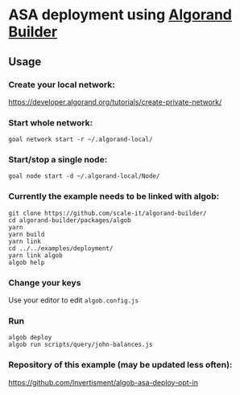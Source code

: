 # ASA deployment using [Algorand Builder](https://github.com/scale-it/algorand-builder/)

## Usage
### Create your local network:
https://developer.algorand.org/tutorials/create-private-network/

### Start whole network:
```
goal network start -r ~/.algorand-local/
```

### Start/stop a single node:
```
goal node start -d ~/.algorand-local/Node/
```

### Currently the example needs to be linked with algob:
```
git clone https://github.com/scale-it/algorand-builder/
cd algorand-builder/packages/algob
yarn
yarn build
yarn link
cd ../../examples/deployment/
yarn link algob
algob help
```

### Change your keys
Use your editor to edit `algob.config.js`

### Run
```
algob deploy
algob run scripts/query/john-balances.js
```

### Repository of this example (may be updated less often):
https://github.com/Invertisment/algob-asa-deploy-opt-in
